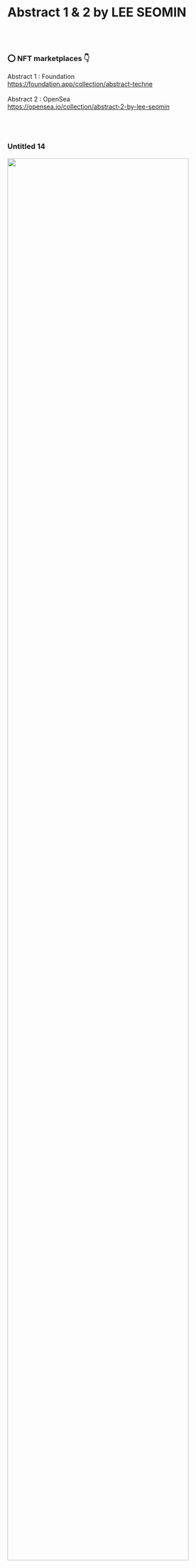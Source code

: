# Abstract 1 & 2 by LEE SEOMIN
 <br/><br/>

### :o: NFT marketplaces  :point_down:

Abstract 1 : Foundation
 <br/>
https://foundation.app/collection/abstract-techne 
 <br/><br/>
Abstract 2 : OpenSea 
 <br/>
https://opensea.io/collection/abstract-2-by-lee-seomin 

 <br/><br/>



 ### Untitled 14

 <img src="https://github.com/leeseomin/Abstract/blob/main/art/Untitled14.png" width="90%">    
 
 <br/><br/>
 

### Two Strangers

 <img src="https://github.com/leeseomin/Abstract/blob/main/art/two_strangers.png" width="90%">    
 
 <br/><br/>
 
 

### Suffering

 <img src="https://github.com/leeseomin/Abstract/blob/main/art/suffering.png" width="90%">    
 
 <br/><br/>
 
 

### Untitled 2

 <img src="https://github.com/leeseomin/Abstract/blob/main/art/Untitled2.png" width="90%">    
 
 <br/><br/>



### Untitled 3

 <img src="https://github.com/leeseomin/Abstract/blob/main/art/Untitled3.png" width="90%">    
 
 <br/><br/>


### Untitled 5

 <img src="https://github.com/leeseomin/Abstract/blob/main/art/Untitled5.png" width="90%">    
 
 <br/><br/>


### Untitled 7

 <img src="https://github.com/leeseomin/Abstract/blob/main/art/Untitled7.png" width="90%">    
 
 <br/><br/>



### Untitled 9

 <img src="https://github.com/leeseomin/Abstract/blob/main/art/Untitled9.png" width="90%">    
 
 <br/><br/>



### Untitled 10

 <img src="https://github.com/leeseomin/Abstract/blob/main/art/Untitled10H.png" width="90%">    
 
 <br/><br/>



### Untitled 12

 <img src="https://github.com/leeseomin/Abstract/blob/main/art/Untitled12.png" width="90%">    
 
 <br/><br/>
 
 


 ### Untitled 15

 <img src="https://github.com/leeseomin/Abstract/blob/main/art/Untitled15.png" width="90%">    
 
 <br/><br/>
 

 ### Untitled 16

 <img src="https://github.com/leeseomin/Abstract/blob/main/art/Untitled16.png" width="90%">    
 
 <br/><br/>
 
 
 ### Untitled 18

 <img src="https://github.com/leeseomin/Abstract/blob/main/art/Untitled18.png" width="90%">    
 
 <br/><br/>
 
 
 ### Untitled 21

 <img src="https://github.com/leeseomin/Abstract/blob/main/art/Untitled21.png" width="90%">    
 
 <br/><br/>
 
 ### Untitled 22

 <img src="https://github.com/leeseomin/Abstract/blob/main/art/Untitled22.png" width="90%">    
 
 <br/><br/>
 
 
 ### Untitled 23

 <img src="https://github.com/leeseomin/Abstract/blob/main/art/Untitled23.png" width="90%">    
 
 <br/><br/>


 ### Untitled 25

 <img src="https://github.com/leeseomin/Abstract/blob/main/art/Untitled25.png" width="90%">    
 
 <br/><br/>
 
 
 ### Untitled 26

 <img src="https://github.com/leeseomin/Abstract/blob/main/art/Untitled26.png" width="90%">    
 
 <br/><br/>
 
 ### Untitled 27

 <img src="https://github.com/leeseomin/Abstract/blob/main/art/Untitled27.png" width="90%">    
 
 <br/><br/>
 
 
 ### Untitled 28

 <img src="https://github.com/leeseomin/Abstract/blob/main/art/Untitled28.png" width="90%">    
 
 <br/><br/>
 
 
 ### Untitled 30

 <img src="https://github.com/leeseomin/Abstract/blob/main/art/Untitled30.png" width="90%">    
 
 <br/><br/>


 ### Untitled 32

 <img src="https://github.com/leeseomin/Abstract/blob/main/art/Untitled32.png" width="90%">    
 
 <br/><br/>
 
### Untitled 34

 <img src="https://github.com/leeseomin/Abstract/blob/main/art/Untitled34.png" width="90%">    
 
 <br/><br/>


### Untitled 36

 <img src="https://github.com/leeseomin/Abstract/blob/main/art/Untitled36.png" width="50%">    
 
 <br/><br/>
 
### Untitled 38

 <img src="https://github.com/leeseomin/Abstract/blob/main/art/Untitled38.png" width="90%">    
 
 <br/><br/>


 ### Untitled 41

 <img src="https://github.com/leeseomin/Abstract/blob/main/art/Untitled41.png" width="90%">    
 
 <br/><br/>
 
 
 
 ### Untitled 42

 <img src="https://github.com/leeseomin/Abstract/blob/main/art/Untitled42.png" width="90%">    
 
 <br/><br/>
 
 
 ### Untitled 45

 <img src="https://github.com/leeseomin/Abstract/blob/main/art/Untitled45.png" width="90%">    
 
 <br/><br/>
 
 ### Untitled 47

 <img src="https://github.com/leeseomin/Abstract/blob/main/art/Untitled47.png" width="90%">    
 
 <br/><br/>
 
 
 ### Untitled 51

 <img src="https://github.com/leeseomin/Abstract/blob/main/art/Untitled51.png" width="90%">    
 
 <br/><br/>
 
 
 
 

 ### Existential anxiety 1

 <img src="https://github.com/leeseomin/Abstract/blob/main/art/anxiety%20of%20existence1.png" width="90%">    
 
 <br/><br/>


 ### Existential anxiety 2

 <img src="https://github.com/leeseomin/Abstract/blob/main/art/Existential_anxiety2.png" width="90%">    
 
 <br/><br/>


 ### Saṃsāra  

 <img src="https://github.com/leeseomin/Abstract/blob/main/art/samsara.png" width="90%">    
 
 <br/><br/>

 ### Saṃsāra 2

 <img src="https://github.com/leeseomin/Abstract/blob/main/art/samsara2.png" width="90%">    
 
 <br/><br/>



 ### Author and Creator
 
 LEE SEOMIN
 
 https://linktr.ee/techne_0_1
   <br/> 
 https://github.com/leeseomin 
  <br/> 
 https://twitter.com/Techne_0_1
 <br/><br/>
 
 
